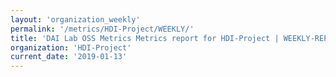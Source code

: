 ```yaml
---
layout: 'organization_weekly'
permalink: '/metrics/HDI-Project/WEEKLY/'
title: 'DAI Lab OSS Metrics Metrics report for HDI-Project | WEEKLY-REPORT-2019-01-13'
organization: 'HDI-Project'
current_date: '2019-01-13'
---
```

